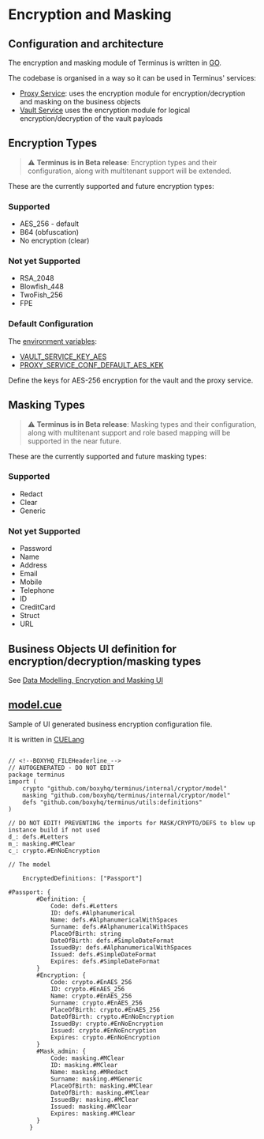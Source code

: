 # Encryption and Masking

## Configuration and architecture

The encryption and masking module of Terminus is written in [GO](https://go.dev/).

The codebase is organised in a way so it can be used in Terminus' services:

- [Proxy Service](../architecture/proxy.md): uses the encryption module for encryption/decryption and masking on the business objects
- [Vault Service](../architecture/vaultservice.md) uses the encryption module for logical encryption/decryption of the vault payloads

## Encryption Types

> :warning: **Terminus is in Beta release**: Encryption types and their configuration, along with multitenant support will be extended.

These are the currently supported and future encryption types:

### Supported

- AES_256 - default
- B64 (obfuscation)
- No encryption (clear)

### Not yet Supported

- RSA_2048
- Blowfish_448
- TwoFish_256
- FPE

### Default Configuration

The [environment variables](../deploy/env-variables.md):

- [VAULT_SERVICE_KEY_AES](../deploy/env-variables.md#vault_service_key_aes)
- [PROXY_SERVICE_CONF_DEFAULT_AES_KEK](../deploy/env-variables.md#PROXY_SERVICE_CONF_DEFAULT_AES_KEK)

Define the keys for AES-256 encryption for the vault and the proxy service.

## Masking Types

> :warning: **Terminus is in Beta release**: Masking types and their configuration, along with multitenant support and role based mapping will be supported in the near future.

These are the currently supported and future masking types:

### Supported

- Redact
- Clear
- Generic

### Not yet Supported

- Password
- Name
- Address
- Email
- Mobile
- Telephone
- ID
- CreditCard
- Struct
- URL

## Business Objects UI definition for encryption/decryption/masking types

See [Data Modelling, Encryption and Masking UI](../architecture/proxy.md#data-modelling-encryption-and-masking-ui)

## [model.cue](https://github.com/boxyhq/terminus/blob/release/cmd/proxyservice/conf/default/model.cue)

Sample of UI generated business encryption configuration file.

It is written in [CUELang](https://cuelang.org/)

```

// <!--BOXYHQ_FILEHeaderline_-->
// AUTOGENERATED - DO NOT EDIT
package terminus
import (
	crypto "github.com/boxyhq/terminus/internal/cryptor/model"
	masking "github.com/boxyhq/terminus/internal/cryptor/model"
	defs "github.com/boxyhq/terminus/utils:definitions"
)

// DO NOT EDIT! PREVENTING the imports for MASK/CRYPTO/DEFS to blow up instance build if not used
d_: defs.#Letters
m_: masking.#MClear
c_: crypto.#EnNoEncryption

// The model

    EncryptedDefinitions: ["Passport"]

#Passport: {
        #Definition: {
			Code: defs.#Letters
			ID: defs.#Alphanumerical
			Name: defs.#AlphanumericalWithSpaces
			Surname: defs.#AlphanumericalWithSpaces
			PlaceOfBirth: string
			DateOfBirth: defs.#SimpleDateFormat
			IssuedBy: defs.#AlphanumericalWithSpaces
			Issued: defs.#SimpleDateFormat
			Expires: defs.#SimpleDateFormat
        }
        #Encryption: {
			Code: crypto.#EnAES_256
			ID: crypto.#EnAES_256
			Name: crypto.#EnAES_256
			Surname: crypto.#EnAES_256
			PlaceOfBirth: crypto.#EnAES_256
			DateOfBirth: crypto.#EnNoEncryption
			IssuedBy: crypto.#EnNoEncryption
			Issued: crypto.#EnNoEncryption
			Expires: crypto.#EnNoEncryption
        }
        #Mask_admin: {
			Code: masking.#MClear
			ID: masking.#MClear
			Name: masking.#MRedact
			Surname: masking.#MGeneric
			PlaceOfBirth: masking.#MClear
			DateOfBirth: masking.#MClear
			IssuedBy: masking.#MClear
			Issued: masking.#MClear
			Expires: masking.#MClear
        }
      }

```
